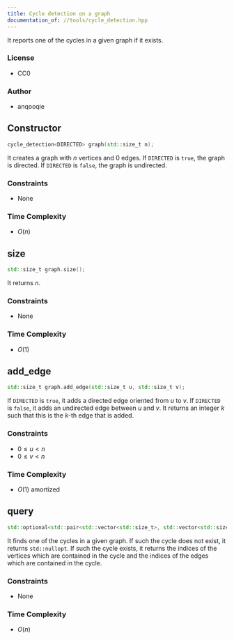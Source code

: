 ```yaml
---
title: Cycle detection on a graph
documentation_of: //tools/cycle_detection.hpp
---
```


It reports one of the cycles in a given graph if it exists.

### License
- CC0

### Author
- anqooqie

## Constructor
```cpp
cycle_detection<DIRECTED> graph(std::size_t n);
```

It creates a graph with $n$ vertices and $0$ edges.
If `DIRECTED` is `true`, the graph is directed.
If `DIRECTED` is `false`, the graph is undirected.

### Constraints
- None

### Time Complexity
- $O(n)$

## size
```cpp
std::size_t graph.size();
```

It returns $n$.

### Constraints
- None

### Time Complexity
- $O(1)$

## add_edge
```cpp
std::size_t graph.add_edge(std::size_t u, std::size_t v);
```

If `DIRECTED` is `true`, it adds a directed edge oriented from $u$ to $v$.
If `DIRECTED` is `false`, it adds an undirected edge between $u$ and $v$.
It returns an integer $k$ such that this is the $k$-th edge that is added.

### Constraints
- $0 \leq u < n$
- $0 \leq v < n$

### Time Complexity
- $O(1)$ amortized

## query
```cpp
std::optional<std::pair<std::vector<std::size_t>, std::vector<std::size_t>>> graph.query();
```

It finds one of the cycles in a given graph.
If such the cycle does not exist, it returns `std::nullopt`.
If such the cycle exists, it returns the indices of the vertices which are contained in the cycle and the indices of the edges which are contained in the cycle.

### Constraints
- None

### Time Complexity
- $O(n)$
